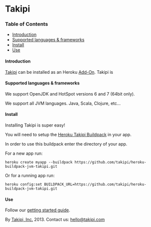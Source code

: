 # Takipi

### Table of Contents
- [Introduction](#introduction)
- [Supported languages & frameworks](supported-languages--frameworks)
- [Install](#install)
- [Use](#use)

#### Introduction

[Takipi](http://www.takipi.com) can be installed as an Heroku [Add-On](http://addons.heroku.com/takipi).
Takipi is

#### Supported languages & frameworks
We support OpenJDK and HotSpot versions 6 and 7 (64bit only).

We support all JVM languages. Java, Scala, Clojure, etc...

#### Install

Installing Takipi is super easy!

You will need to setup the [Heroku Takipi Buildpack](https://github.com/takipi/heroku-buildpack-jvm-takipi) in your app.

In order to use this buildpack enter the directory of your app.

For a new app run:

`heroku create myapp --buildpack https://github.com/takipi/heroku-buildpack-jvm-takipi.git`

Or for a running app run:

`heroku config:set BUILDPACK_URL=https://github.com/takipi/heroku-buildpack-jvm-takipi.git`

#### Use

Follow our [getting started guide](http://www.takipi.com/starting.html?nav=guide).


By [Takipi, Inc.](http://www.takipi.com) 2013. Contact us: hello@takipi.com
